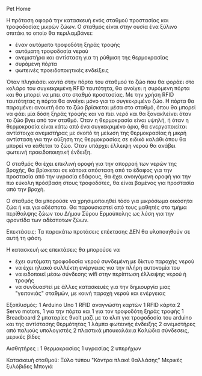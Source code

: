 Pet Home

Η πρόταση αφορά την κατασκευή ενός σταθμού προστασίας και τροφοδοσίας μικρών ζώων. Ο σταθμός είναι στην ουσία ένα ξύλινο σπιτάκι το οποίο θα περιλαμβάνει:
- έναν αυτόματο τροφοδότη ξηράς τροφής
- αυτόματη τροφοδοσία νερού
- ανεμιστήρα και αντίσταση για τη ρύθμιση της θερμοκρασίας
- συρόμενη πόρτα 
- φωτεινές προειδοποιητικές ενδείξεις

Όταν πλησιάσει κοντά στην πόρτα του σταθμού το ζώο που θα φοράει στο κολάρο του συγκεκριμένη RFID ταυτότητα, θα ανοίγει η συρόμενη πόρτα και θα μπορεί να μπει στο σταθμό προστασίας. Με την χρήση RFID ταυτότητας η πόρτα θα ανοίγει μόνο για το συγκεκριμένο ζώο. Η πόρτα θα παραμένει ανοικτή όσο το ζώο βρίσκεται μέσα στο σταθμό, όπου θα μπορεί να φάει μία δόση ξηράς τροφής και να πιει νερό και θα ξανακλείνει όταν το ζώο βγει από τον σταθμό. 
Όταν η θερμοκρασία είναι  υψηλή, ή όταν η θερμοκρασία είναι κάτω από ένα συγκεκριμένο όριο, θα ενεργοποιείται  αντίστοιχα ανεμιστήρας με σκοπό τη μείωση της θερμοκρασίας ή μικρή αντίσταση για την αύξηση της  θερμοκρασίας σε ειδικό καλάθι όπου θα μπορεί να κάθεται το ζώο.
Όταν υπάρχει έλλειψη νερού θα ανάβει φωτεινή προειδοποιητική ένδειξη.

Ο σταθμός θα έχει επικλινή οροφή για την απορροή των νερών της βροχής, θα βρίσκεται σε κάποια απόσταση από το έδαφος για την προστασία από την υγρασία εδάφους, θα έχει ανοιγόμενη οροφή για την πιο εύκολη πρόσβαση στους τροφοδότες, θα είναι βαμένος για προστασία από την βροχή.  

Ο σταθμός θα μπορούσε να χρησιμοποιηθεί τόσο για μικρόσωμα οικόσητα ζώα  ή και για αδέσποτα. 
Θα παρουσιαστεί από τους μαθητές στο τμήμα περίθαλψης ζώων του Δήμου Σύρου Ερμούπολης ως λύση για την φροντίδα των αδέσποτων ζώων.

Επεκτάσεις:
Τα παρακάτω προτάσεις επέκτασης ΔΕΝ θα υλοποιηθούν σε αυτή τη φάση.

Η κατασκευή ως επεκτάσεις θα μπορούσε να 
 - έχει αυτόματη τροφοδοσία νερού συνδεμένη με δίκτυο παροχής νερού
 - να έχει ηλιακό συλλέκτη ενέργειας για την πλήρη αυτονομία του
 - να ειδοποιεί μέσω σύνδεσης wifi στην περίπτωση έλλειψης νερού ή τροφής
 - να συνδυαστεί με άλλες κατασκευές για την δημιουργία μιας "γειτονιάς" σταθμών, με κοινή παροχή νερού και ενέργειας 

Εξοπλισμός: 
1 Arduino Uno
1 RFID αναγνώστη καρτών 
1 RFID κάρτα
2 Servo motors, 1 για την πόρτα και 1 για τον τροφοδότη ξηράς τροφής
1 Breadboard
2 μπαταρίες 9volt μαζί με το κλιπ για τροφοδοσία του arduino και της αντίστασης θερμότητας
1 λάμπα φωτεινής ένδειξης
2 ανεμιστήρες από παλιούς υπολογιστές
2 πλαστικά μπουκαλάκια 
Καλώδια σύνδεσεις, μερικές βίδες

Αισθητήρες :
1 θερμοκρασίας
1 υγρασίας
2 υπερήχων

Κατασκευή σταθμού:
Ξύλο τύπου "Κόντρα πλακέ θαλλάσης" 
Μερικές ξυλόβιδες
Μπογιά






